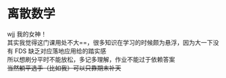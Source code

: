 # 离散数学
wjj 我的女神！  
其实我觉得这门课用处不大==，很多知识在学习的时候颇为悬浮，因为大一下没有 FDS 缺乏对应落地应用给的踏实感  
所以想刷分平时不能放松，多记多理解，作业不能过于依赖答案  
~~当然躺平选手（比如我）可以只靠期末补天~~
